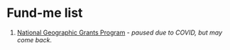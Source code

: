 # Fund-me list

1. <a href="https://www.nationalgeographic.org/funding-opportunities/grants/">National Geographic Grants Program</a> - <i>paused due to COVID, but may come back</i>.
